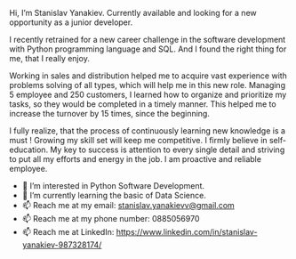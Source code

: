 Hi, I’m Stanislav Yanakiev. Currently available and looking for a new opportunity as a junior developer.

I recently retrained for a new career challenge in the software development with Python programming language and SQL. And I found the right thing for me, that I really enjoy.

Working in sales and distribution helped me to acquire vast experience with problems solving of all types, which will help me in this new role. Managing 5 employee and 250 customers, I learned how to organize and prioritize my tasks, so they would be completed in a timely manner. This helped me to increase the turnover by 15 times, since the beginning.

I fully realize, that the process of continuously learning new knowledge is a must ! Growing my skill set will keep me competitive. I firmly believe in self-education.
My key to success is attention to every single detail and striving to put all my efforts and energy in the job. I am proactive and reliable employee. 

- 👀 I’m interested in Python Software Development.
- 🌱 I’m currently learning the basic of Data Science.
- 📫 Reach me at my email: stanislav.yanakievv@gmail.com 
-  📫 Reach me at my phone number:  0885056970
-  📫 Reach me at LinkedIn: https://www.linkedin.com/in/stanislav-yanakiev-987328174/
